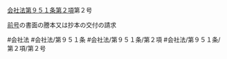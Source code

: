 [会社法第９５１条第２項](会社法＿＿＿＿第９５１条第２項)第２号

[前号](会社法＿＿＿＿第９５１条第２項第１号)の書面の謄本又は抄本の交付の請求


#会社法
#会社法/第９５１条
#会社法/第９５１条/第２項
#会社法/第９５１条/第２項/第２号
